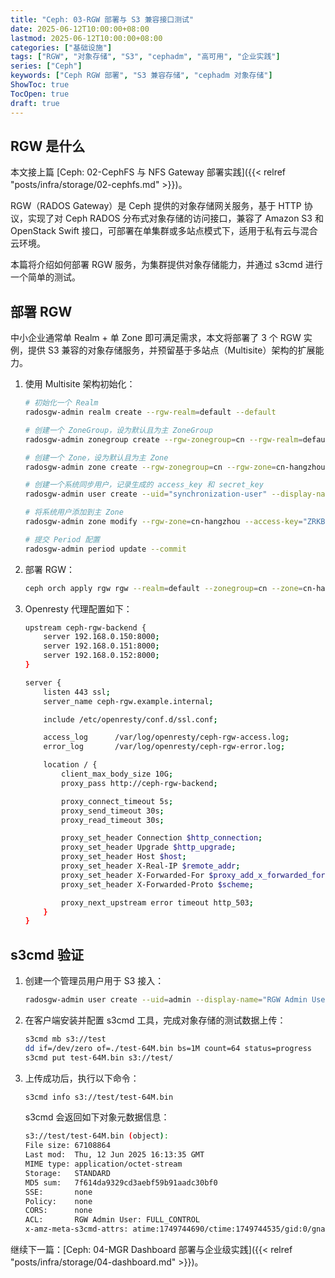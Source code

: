 ```yaml
---
title: "Ceph: 03-RGW 部署与 S3 兼容接口测试"
date: 2025-06-12T10:00:00+08:00
lastmod: 2025-06-12T10:00:00+08:00
categories: ["基础设施"]
tags: ["RGW", "对象存储", "S3", "cephadm", "高可用", "企业实践"]
series: ["Ceph"]
keywords: ["Ceph RGW 部署", "S3 兼容存储", "cephadm 对象存储"]
ShowToc: true
TocOpen: true
draft: true
---
```


## RGW 是什么

本文接上篇 [Ceph: 02-CephFS 与 NFS Gateway 部署实践]({{< relref "posts/infra/storage/02-cephfs.md" >}})。

RGW（RADOS Gateway）是 Ceph 提供的对象存储网关服务，基于 HTTP 协议，实现了对 Ceph RADOS 分布式对象存储的访问接口，兼容了 Amazon S3 和 OpenStack Swift 接口，可部署在单集群或多站点模式下，适用于私有云与混合云环境。

本篇将介绍如何部署 RGW 服务，为集群提供对象存储能力，并通过 s3cmd 进行一个简单的测试。

## 部署 RGW

中小企业通常单 Realm + 单 Zone 即可满足需求，本文将部署了 3 个 RGW 实例，提供 S3 兼容的对象存储服务，并预留基于多站点（Multisite）架构的扩展能力。

1. 使用 Multisite 架构初始化：

    ```bash
    # 初始化一个 Realm
    radosgw-admin realm create --rgw-realm=default --default

    # 创建一个 ZoneGroup，设为默认且为主 ZoneGroup
    radosgw-admin zonegroup create --rgw-zonegroup=cn --rgw-realm=default --endpoints=https://ceph-rgw.example.internal --master --default

    # 创建一个 Zone，设为默认且为主 Zone
    radosgw-admin zone create --rgw-zonegroup=cn --rgw-zone=cn-hangzhou --endpoints=https://ceph-rgw.example.internal --master --default

    # 创建一个系统同步用户，记录生成的 access_key 和 secret_key
    radosgw-admin user create --uid="synchronization-user" --display-name="Synchronization User" --system

    # 将系统用户添加到主 Zone
    radosgw-admin zone modify --rgw-zone=cn-hangzhou --access-key="ZRKBG2ODB20TPPR1X9GU" --secret="KErluNUPfiXR8LnZynePMDfyN6JLQG2sihNIzxnZ"

    # 提交 Period 配置
    radosgw-admin period update --commit
    ```

1. 部署 RGW：

    ```bash
    ceph orch apply rgw rgw --realm=default --zonegroup=cn --zone=cn-hangzhou --placement="count:3" --port=8000
    ```

1. Openresty 代理配置如下：

    ```bash
    upstream ceph-rgw-backend {
        server 192.168.0.150:8000;
        server 192.168.0.151:8000;
        server 192.168.0.152:8000;
    }

    server {
        listen 443 ssl;
        server_name ceph-rgw.example.internal;

        include /etc/openresty/conf.d/ssl.conf;

        access_log      /var/log/openresty/ceph-rgw-access.log;
        error_log       /var/log/openresty/ceph-rgw-error.log;

        location / {
            client_max_body_size 10G;
            proxy_pass http://ceph-rgw-backend;

            proxy_connect_timeout 5s;
            proxy_send_timeout 30s;
            proxy_read_timeout 30s;

            proxy_set_header Connection $http_connection;
            proxy_set_header Upgrade $http_upgrade;
            proxy_set_header Host $host;
            proxy_set_header X-Real-IP $remote_addr;
            proxy_set_header X-Forwarded-For $proxy_add_x_forwarded_for;
            proxy_set_header X-Forwarded-Proto $scheme;

            proxy_next_upstream error timeout http_503;
        }
    }
    ```

## s3cmd 验证

1. 创建一个管理员用户用于 S3 接入：

    ```bash
    radosgw-admin user create --uid=admin --display-name="RGW Admin User" --email=admin@example.internal --admin
    ```

1. 在客户端安装并配置 s3cmd 工具，完成对象存储的测试数据上传：

    ```bash
    s3cmd mb s3://test
    dd if=/dev/zero of=./test-64M.bin bs=1M count=64 status=progress
    s3cmd put test-64M.bin s3://test/
    ```

1. 上传成功后，执行以下命令：

    ```bash
    s3cmd info s3://test/test-64M.bin
    ```

    s3cmd 会返回如下对象元数据信息：

    ```bash
    s3://test/test-64M.bin (object):
    File size: 67108864
    Last mod:  Thu, 12 Jun 2025 16:13:35 GMT
    MIME type: application/octet-stream
    Storage:   STANDARD
    MD5 sum:   7f614da9329cd3aebf59b91aadc30bf0
    SSE:       none
    Policy:    none
    CORS:      none
    ACL:       RGW Admin User: FULL_CONTROL
    x-amz-meta-s3cmd-attrs: atime:1749744690/ctime:1749744535/gid:0/gname:root/md5:7f614da9329cd3aebf59b91aadc30bf0/mode:33188/mtime:1749744535/uid:0/uname:root
    ```

继续下一篇：[Ceph: 04-MGR Dashboard 部署与企业级实践]({{< relref "posts/infra/storage/04-dashboard.md" >}})。
